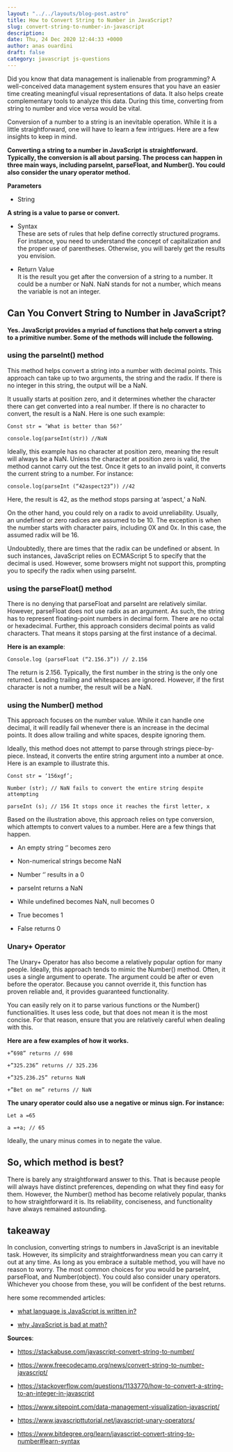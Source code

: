 ```yaml
---
layout: "../../layouts/blog-post.astro"
title: How to Convert String to Number in JavaScript?
slug: convert-string-to-number-in-javascript
description: 
date: Thu, 24 Dec 2020 12:44:33 +0000
author: anas ouardini
draft: false
category: javascript js-questions
---
```



Did you know that data management is inalienable from programming? A well-conceived data management system ensures that you have an easier time creating meaningful visual representations of data. It also helps create complementary tools to analyze this data. During this time, converting from string to number and vice versa would be vital.

Conversion of a number to a string is an inevitable operation. While it is a little straightforward, one will have to learn a few intrigues. Here are a few insights to keep in mind.

**Converting a string to a number in JavaScript is straightforward. Typically, the conversion is all about parsing. The process can happen in three main ways, including parseInt, parseFloat, and Number(). You could also consider the unary operator method.**

**Parameters**

- String

**A string is a value to parse or convert.**

- Syntax<br>These are sets of rules that help define correctly structured programs. For instance, you need to understand the concept of capitalization and the proper use of parentheses. Otherwise, you will barely get the results you envision.

- Return Value<br>It is the result you get after the conversion of a string to a number. It could be a number or NaN. NaN stands for not a number, which means the variable is not an integer.

## Can You Convert String to Number in JavaScript?

**Yes. JavaScript provides a myriad of functions that help convert a string to a primitive number. Some of the methods will include the following.**

### using the parseInt() method

This method helps convert a string into a number with decimal points. This approach can take up to two arguments, the string and the radix. If there is no integer in this string, the output will be a NaN.

It usually starts at position zero, and it determines whether the character there can get converted into a real number. If there is no character to convert, the result is a NaN. Here is one such example:

<pre class="wp-block-code"><code lang="javascript" class="language-javascript line-numbers">Const str = ‘What is better than 56?’

console.log(parseInt(str)) //NaN</code></pre>

Ideally, this example has no character at position zero, meaning the result will always be a NaN. Unless the character at position zero is valid, the method cannot carry out the test. Once it gets to an invalid point, it converts the current string to a number. For instance:

<pre class="wp-block-code"><code lang="javascript" class="language-javascript line-numbers">console.log(parseInt (“42aspect23”)) //42</code></pre>

Here, the result is 42, as the method stops parsing at ‘aspect,’ a NaN.

On the other hand, you could rely on a radix to avoid unreliability. Usually, an undefined or zero radices are assumed to be 10. The exception is when the number starts with character pairs, including 0X and 0x. In this case, the assumed radix will be 16.

Undoubtedly, there are times that the radix can be undefined or absent. In such instances, JavaScript relies on ECMAScript 5 to specify that the decimal is used. However, some browsers might not support this, prompting you to specify the radix when using parseInt.

### using the parseFloat() method

There is no denying that parseFloat and parseInt are relatively similar. However, parseFloat does not use radix as an argument. As such, the string has to represent floating-point numbers in decimal form. There are no octal or hexadecimal. Further, this approach considers decimal points as valid characters. That means it stops parsing at the first instance of a decimal.

**Here is an example**:

<pre class="wp-block-code"><code lang="javascript" class="language-javascript line-numbers">Console.log (parseFloat (“2.156.3”)) // 2.156</code></pre>

The return is 2.156. Typically, the first number in the string is the only one returned. Leading trailing and whitespaces are ignored. However, if the first character is not a number, the result will be a NaN.

### using the Number() method

This approach focuses on the number value. While it can handle one decimal, it will readily fail whenever there is an increase in the decimal points. It does allow trailing and white spaces, despite ignoring them.

Ideally, this method does not attempt to parse through strings piece-by-piece. Instead, it converts the entire string argument into a number at once. Here is an example to illustrate this.

<pre class="wp-block-code"><code lang="javascript" class="language-javascript line-numbers">Const str = ‘156xgf’;

Number (str); // NaN fails to convert the entire string despite attempting

parseInt (s); // 156 It stops once it reaches the first letter, x</code></pre>

Based on the illustration above, this approach relies on type conversion, which attempts to convert values to a number. Here are a few things that happen.

- An empty string ‘’ becomes zero

- Non-numerical strings become NaN

- Number ‘’ results in a 0

- parseInt returns a NaN

- While undefined becomes NaN, null becomes 0

- True becomes 1

- False returns 0

### Unary+ Operator

The Unary+ Operator has also become a relatively popular option for many people. Ideally, this approach tends to mimic the Number() method. Often, it uses a single argument to operate. The argument could be after or even before the operator. Because you cannot override it, this function has proven reliable and, it provides guaranteed functionality.

You can easily rely on it to parse various functions or the Number() functionalities. It uses less code, but that does not mean it is the most concise. For that reason, ensure that you are relatively careful when dealing with this.

**Here are a few examples of how it works.**

<pre class="wp-block-code"><code class="">+”698” returns // 698

+”325.236” returns // 325.236

+”325.236.25” returns NaN

+”Bet on me” returns // NaN</code></pre>

**The unary operator could also use a negative or minus sign. For instance:**

<pre class="wp-block-code"><code lang="javascript" class="language-javascript line-numbers">Let a =65

a =+a; // 65</code></pre>

Ideally, the unary minus comes in to negate the value.

## So, which method is best?

There is barely any straightforward answer to this. That is because people will always have distinct preferences, depending on what they find easy for them. However, the Number() method has become relatively popular, thanks to how straightforward it is. Its reliability, conciseness, and functionality have always remained astounding.

## takeaway

In conclusion, converting strings to numbers in JavaScript is an inevitable task. However, its simplicity and straightforwardness mean you can carry it out at any time. As long as you embrace a suitable method, you will have no reason to worry. The most common choices for you would be parseInt, parseFloat, and Number(object). You could also consider unary operators. Whichever you choose from these, you will be confident of the best returns.

here some recommended articles:

- <a href="/posts/what-language-is-javascript-written-in/" target="_blank" rel="noreferrer noopener">what language is JavaScript is written in?</a>

- <a href="/posts/why-javascript-is-bad-at-math/" target="_blank" rel="noreferrer noopener">why JavaScript is bad at math?</a>

**Sources**:

- <a rel="noreferrer noopener nofollow" href="https://stackabuse.com/javascript-convert-string-to-number/" target="_blank">https://stackabuse.com/javascript-convert-string-to-number/</a>

- <a rel="noreferrer noopener nofollow" href="https://www.freecodecamp.org/news/convert-string-to-number-javascript/" target="_blank">https://www.freecodecamp.org/news/convert-string-to-number-javascript/</a>

- https://stackoverflow.com/questions/1133770/how-to-convert-a-string-to-an-integer-in-javascript

- https://www.sitepoint.com/data-management-visualization-javascript/

- https://www.javascripttutorial.net/javascript-unary-operators/

- https://www.bitdegree.org/learn/javascript-convert-string-to-number#learn-syntax



